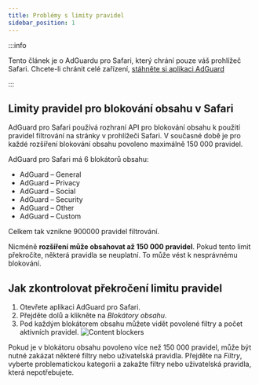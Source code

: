 ```yaml
---
title: Problémy s limity pravidel
sidebar_position: 1
---
```


:::info

Tento článek je o AdGuardu pro Safari, který chrání pouze váš prohlížeč Safari. Chcete-li chránit celé zařízení, [stáhněte si aplikaci AdGuard](https://agrd.io/download-kb-adblock)

:::

## Limity pravidel pro blokování obsahu v Safari

AdGuard pro Safari používá rozhraní API pro blokování obsahu k použití pravidel filtrování na stránky v prohlížeči Safari. V současné době je pro každé rozšíření blokování obsahu povoleno maximálně 150 000 pravidel.

AdGuard pro Safari má 6 blokátorů obsahu:

- AdGuard – General
- AdGuard – Privacy
- AdGuard – Social
- AdGuard – Security
- AdGuard – Other
- AdGuard – Custom

Celkem tak vznikne 900000 pravidel filtrování.

Nicméně **rozšíření může obsahovat až 150 000 pravidel**. Pokud tento limit překročíte, některá pravidla se neuplatní. To může vést k nesprávnému blokování.

## Jak zkontrolovat překročení limitu pravidel

1. Otevřete aplikaci AdGuard pro Safari.
2. Přejděte dolů a klikněte na _Blokátory obsahu_.
3. Pod každým blokátorem obsahu můžete vidět povolené filtry a počet aktivních pravidel.
   ![Content blockers](https://cdn.adtidy.org/content/Kb/ad_blocker/safari/adg-safari-cb.png)

Pokud je v blokátoru obsahu povoleno více než 150 000 pravidel, může být nutné zakázat některé filtry nebo uživatelská pravidla. Přejděte na _Filtry_, vyberte problematickou kategorii a zakažte filtry nebo uživatelská pravidla, která nepotřebujete.
